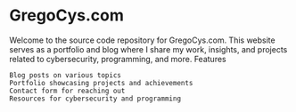 # GregoCys.com

Welcome to the source code repository for GregoCys.com. This website serves as a portfolio and blog where I share my work, insights, and projects related to cybersecurity, programming, and more.
Features

    Blog posts on various topics
    Portfolio showcasing projects and achievements
    Contact form for reaching out
    Resources for cybersecurity and programming

